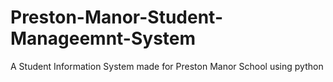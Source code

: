 # Preston-Manor-Student-Manageemnt-System
A Student Information System made for Preston Manor School using python
